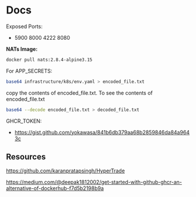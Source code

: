 # Docs

Exposed Ports:

- 5900 8000 4222 8080

**NATs Image:**

```bash
docker pull nats:2.8.4-alpine3.15
```

For APP_SECRETS:

```bash
base64 infrastructure/k8s/env.yaml > encoded_file.txt
```

copy the contents of encoded_file.txt. To see the contents of encoded_file.txt

```bash
base64 --decode encoded_file.txt > decoded_file.txt
```

GHCR_TOKEN:

- https://gist.github.com/yokawasa/841b6db379aa68b2859846da84a9643c

## Resources

https://github.com/karanpratapsingh/HyperTrade

https://medium.com/@deepak1812002/get-started-with-github-ghcr-an-alternative-of-dockerhub-f7d5b2198b9a
